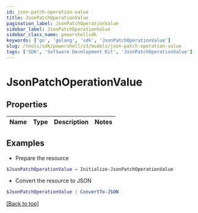 ```yaml
---
id: json-patch-operation-value
title: JsonPatchOperationValue
pagination_label: JsonPatchOperationValue
sidebar_label: JsonPatchOperationValue
sidebar_class_name: powershellsdk
keywords: ['go', 'golang', 'sdk', 'JsonPatchOperationValue'] 
slug: /tools/sdk/powershell/v3/models/json-patch-operation-value
tags: ['SDK', 'Software Development Kit', 'JsonPatchOperationValue']
---
```



# JsonPatchOperationValue

## Properties

Name | Type | Description | Notes
------------ | ------------- | ------------- | -------------

## Examples

- Prepare the resource
```powershell
$JsonPatchOperationValue = Initialize-JsonPatchOperationValue 
```

- Convert the resource to JSON
```powershell
$JsonPatchOperationValue | ConvertTo-JSON
```


[[Back to top]](#) 

